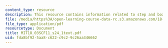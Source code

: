 ```yaml
---
content_type: resource
description: This resource contains information related to step and box functions.
file: /media/https%3A/open-learning-course-data-rc.s3.amazonaws.com/18-03sc-differential-equations-fall-2011/fda8bf925aa8c622c9c29c26aa346662_MIT18_03SCF11_s24_1text.pdf
file_type: application/pdf
resourcetype: Document
title: MIT18_03SCF11_s24_1text.pdf
uid: fda8bf92-5aa8-c622-c9c2-9c26aa346662
---
```


